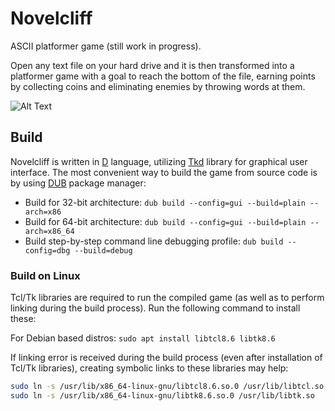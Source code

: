 # Novelcliff
ASCII platformer game (still work in progress).

Open any text file on your hard drive and it is then transformed into a platformer game with a goal to reach the bottom of the file, earning points by collecting coins and eliminating enemies by throwing words at them.

![Alt Text](https://media.giphy.com/media/UpIo5gYhZ3eX0kMvqI/giphy.gif)

## Build
Novelcliff is written in [D](https://dlang.org/) language, utilizing [Tkd](https://github.com/nomad-software/tkd) library for graphical user interface. The most convenient way to build the game from source code is by using [DUB](https://dub.pm/getting_started) package manager:
- Build for 32-bit architecture: `dub build --config=gui --build=plain --arch=x86`
- Build for 64-bit architecture: `dub build --config=gui --build=plain --arch=x86_64`
- Build step-by-step command line debugging profile: `dub build --config=dbg --build=debug`
### Build on Linux
Tcl/Tk libraries are required to run the compiled game (as well as to perform linking during the build process). Run the following command to install these:

For Debian based distros: `sudo apt install libtcl8.6 libtk8.6`

If linking error is received during the build process (even after installation of Tcl/Tk libraries), creating symbolic links to these libraries may help:

```bash
sudo ln -s /usr/lib/x86_64-linux-gnu/libtcl8.6.so.0 /usr/lib/libtcl.so
sudo ln -s /usr/lib/x86_64-linux-gnu/libtk8.6.so.0 /usr/lib/libtk.so
```
